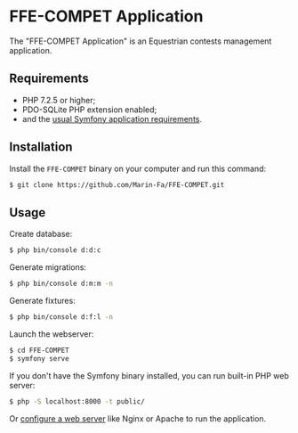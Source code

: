 FFE-COMPET Application
========================

The "FFE-COMPET Application" is an Equestrian contests management application.

Requirements
------------

  * PHP 7.2.5 or higher;
  * PDO-SQLite PHP extension enabled;
  * and the [usual Symfony application requirements][2].

Installation
------------

Install the `FFE-COMPET` binary on your computer and run
this command:

```bash
$ git clone https://github.com/Marin-Fa/FFE-COMPET.git
```

Usage
-----

Create database:

```bash
$ php bin/console d:d:c
```

Generate migrations:

```bash
$ php bin/console d:m:m -n
```

Generate fixtures:

```bash
$ php bin/console d:f:l -n
```

Launch the webserver:

```bash
$ cd FFE-COMPET
$ symfony serve
```

If you don't have the Symfony binary installed, you can run built-in PHP web server:

```bash
$ php -S localhost:8000 -t public/
```

Or [configure a web server][3] like Nginx or
Apache to run the application.


[1]: https://symfony.com/doc/current/best_practices.html
[2]: https://symfony.com/doc/current/reference/requirements.html
[3]: https://symfony.com/doc/current/cookbook/configuration/web_server_configuration.html
[4]: https://symfony.com/download
